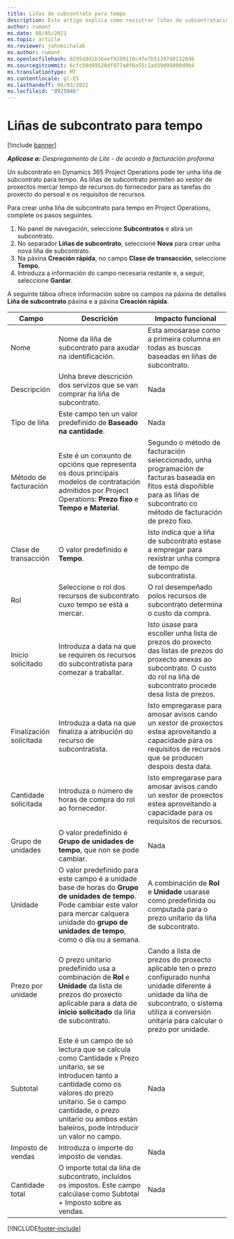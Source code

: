 ```yaml
---
title: Liñas de subcontrato para tempo
description: Este artigo explica como rexistrar liñas de subcontratación para o tempo e rexistrar a compra de tempo dos provedores.
author: rumant
ms.date: 08/05/2021
ms.topic: article
ms.reviewer: johnmichalak
ms.author: rumant
ms.openlocfilehash: 0295ddd1b36eef9289110c4fe7b51397d81320d6
ms.sourcegitcommit: 6cfc50d89528df977a8f6a55c1ad39d99800d9b4
ms.translationtype: MT
ms.contentlocale: gl-ES
ms.lasthandoff: 06/03/2022
ms.locfileid: "8925946"
---
```

# <a name="subcontract-lines-for-time"></a>Liñas de subcontrato para tempo

[!include [banner](../../includes/dataverse-preview.md)]

_**Aplícase a:** Despregamento de Lite - de acordo a facturación proforma_

Un subcontrato en Dynamics 365 Project Operations pode ter unha liña de subcontrato para tempo. As liñas de subcontrato permiten ao xestor de proxectos mercar tempo de recursos do fornecedor para as tarefas do proxecto do persoal e os requisitos de recursos.

Para crear unha liña de subcontrato para tempo en Project Operations, complete os pasos seguintes.

1. No panel de navegación, seleccione **Subcontratos** e abra un subcontrato.
2. No separador **Liñas de subcontrato**, seleccione **Nova** para crear unha nova liña de subcontrato.
3. Na páxina **Creación rápida**, no campo **Clase de transacción**, seleccione **Tempo**.
4. Introduza a información do campo necesaria restante e, a seguir, seleccione **Gardar**.

  A seguinte táboa ofrece información sobre os campos na páxina de detalles **Liña de subcontrato** páxina e a páxina **Creación rápida**.

| **Campo** | **Descrición** | **Impacto funcional** |
| --- | --- | --- |
| Nome | Nome da liña de subcontrato para axudar na identificación. | Esta amosarase como a primeira columna en todas as buscas baseadas en liñas de subcontrato. |
| Descripción | Unha breve descrición dos servizos que se van comprar na liña de subcontrato. |Nada |
| Tipo de liña |   Este campo ten un valor predefinido de **Baseado na cantidade**.| Nada |
| Método de facturación | Este é un conxunto de opcións que representa os dous principais modelos de contratación admitidos por Project Operations: **Prezo fixo** e **Tempo e Material**. | Segundo o método de facturación seleccionado, unha programación de facturas baseada en fitos está dispoñible para as liñas de subcontrato co método de facturación de prezo fixo. |
| Clase de transacción | O valor predefinido é **Tempo**. | Isto indica que a liña de subcontrato estase a empregar para rexistrar unha compra de tempo de subcontratista. |
| Rol | Seleccione o rol dos recursos de subcontrato cuxo tempo se está a mercar. | O rol desempeñado polos recursos de subcontrato determina o custo da compra. |
| Inicio solicitado | Introduza a data na que se requiren os recursos do subcontratista para comezar a traballar. | Isto úsase para escoller unha lista de prezos do proxecto das listas de prezos do proxecto anexas ao subcontrato. O custo do rol na liña de subcontrato procede desa lista de prezos. |
| Finalización solicitada | Introduza a data na que finaliza a atribución do recurso de subcontratista. | Isto empregarase para amosar avisos cando un xestor de proxectos estea aproveitando a capacidade para os requisitos de recursos que se producen despois desta data. |
| Cantidade solicitada | Introduza o número de horas de compra do rol ao fornecedor. | Isto empregarase para amosar avisos cando un xestor de proxectos estea aproveitando a capacidade para os requisitos de recursos. |
| Grupo de unidades | O valor predefinido é **Grupo de unidades de tempo**, que non se pode cambiar. | Nada|
| Unidade | O valor predefinido para este campo é a unidade base de horas do **Grupo de unidades de tempo**. Pode cambiar este valor para mercar calquera unidade do **grupo de unidades de tempo**, como o día ou a semana. | A combinación de **Rol** e **Unidade** usarase como predefinida ou computada para o prezo unitario da liña de subcontrato. |
| Prezo por unidade | O prezo unitario predefinido usa a combinación de **Rol** e **Unidade** da lista de prezos do proxecto aplicable para a data de **inicio solicitado** da liña de subcontrato. | Cando a lista de prezos do proxecto aplicable ten o prezo configurado nunha unidade diferente á unidade da liña de subcontrato, o sistema utiliza a conversión unitaria para calcular o prezo por unidade. |
| Subtotal |    Este é un campo de só lectura que se calcula como Cantidade x Prezo unitario, se se introducen tanto a cantidade como os valores do prezo unitario. Se o campo cantidade, o prezo unitario ou ambos están baleiros, pode introducir un valor no campo. | Nada|
| Imposto de vendas |   Introduza o importe do imposto de vendas. |Nada |
| Cantidade total | O importe total da liña de subcontrato, incluídos os impostos. Este campo calcúlase como Subtotal + Imposto sobre as vendas.|Nada |

[!INCLUDE[footer-include](../../includes/footer-banner.md)]
